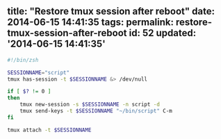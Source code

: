 title: "Restore tmux session after reboot"
date: 2014-06-15 14:41:35
tags:
permalink: restore-tmux-session-after-reboot
id: 52
updated: '2014-06-15 14:41:35'
---



```bash
#!/bin/zsh

SESSIONNAME="script"
tmux has-session -t $SESSIONNAME &> /dev/null

if [ $? != 0 ]
then
    tmux new-session -s $SESSIONNAME -n script -d
    tmux send-keys -t $SESSIONNAME "~/bin/script" C-m
fi

tmux attach -t $SESSIONNAME
```
